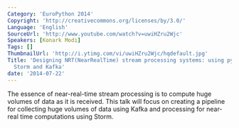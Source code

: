 ```yaml
---
Category: 'EuroPython 2014'
Copyright: 'http://creativecommons.org/licenses/by/3.0/'
Language: 'English'
SourceUrl: 'http://www.youtube.com/watch?v=uwiHZru2Wjc'
Speakers: [Konark Modi]
Tags: []
ThumbnailUrl: 'http://i.ytimg.com/vi/uwiHZru2Wjc/hqdefault.jpg'
Title: 'Designing NRT(NearRealTime) stream processing systems: using python with
  Storm and Kafka'
date: '2014-07-22'
---
```

The essence of near-real-time stream processing is to compute huge volumes of data as it is received. This talk will focus on creating a pipeline for collecting huge volumes of data using Kafka and processing for near-real time computations using Storm.